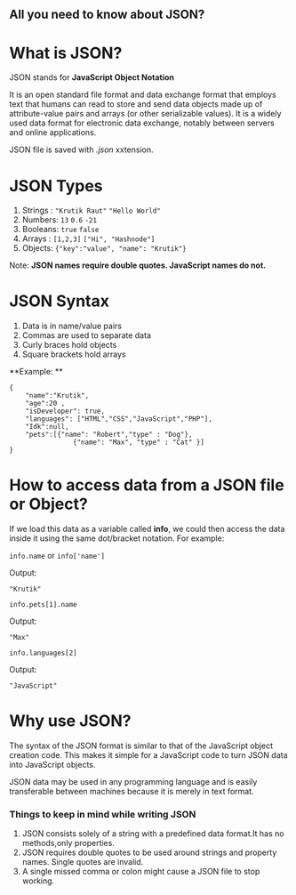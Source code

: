 ## All you need to know about JSON?

# What is JSON?

JSON stands for **JavaScript Object Notation**

It is an open standard file format and data exchange format that employs text that humans can read to store and send data objects made up of attribute-value pairs and arrays (or other serializable values). It is a widely used data format for electronic data exchange, notably between servers and online applications.

JSON file is saved with *.json* xxtension.

# JSON Types
1. Strings : `"Krutik Raut"` `"Hello World"`
2. Numbers:  `13`  `0.6`   `-21`
3. Booleans: `true` `false`
4. Arrays : `[1,2,3]` `["Hi", "Hashnode"]`
5. Objects: `{"key":"value", "name": "Krutik"}`

Note: **JSON names require double quotes. JavaScript names do not.**

# JSON Syntax

1. Data is in name/value pairs
2. Commas are used to separate data
3. Curly braces hold objects
4. Square brackets hold arrays

**Example: **

```
{
    "name":"Krutik", 
    "age":20 , 
    "isDeveloper": true,
    "languages": ["HTML","CSS","JavaScript","PHP"],
    "Idk":null,
    "pets":[{"name": "Robert","type" : "Dog"},
                {"name": "Max", "type" : "Cat" }]
}

```

# How to access data from a JSON file or Object?

If we load this data as a variable called **info**, we could then access the data inside it using the same dot/bracket notation.
For example:


`info.name` or `info['name']`

Output: 
```
"Krutik"
```


`info.pets[1].name`

Output: 
```
"Max"
```

`info.languages[2]`

Output: 
```
"JavaScript"
```


# Why use JSON?

The syntax of the JSON format is similar to that of the JavaScript object creation code. This makes it simple for a JavaScript code to turn JSON data into JavaScript objects.

JSON data may be used in any programming language and is easily transferable between machines because it is merely in text format.

### Things to keep in mind while writing JSON

1. JSON consists solely of a string with a predefined data format.It has no methods,only properties.
2. JSON requires double quotes to be used around strings and property names. Single quotes are invalid.
3. A single missed comma or colon might cause a JSON file to stop working.






